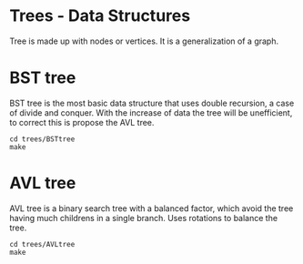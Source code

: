 # Trees - Data Structures
Tree is made up with nodes or vertices. It is a generalization of a graph.

# BST tree
BST tree is the most basic data structure that uses double recursion, a case of divide and conquer. With the increase of data the tree will be unefficient, to correct this is propose the AVL tree.  
```
cd trees/BSTtree
make
```

# AVL tree
AVL tree is a binary search tree with a balanced factor, which avoid the tree having much childrens in a single branch. Uses rotations to balance the tree.
```
cd trees/AVLtree
make
```

